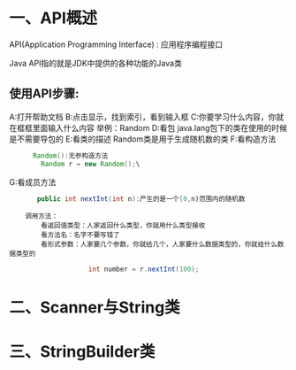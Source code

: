 # 一、API概述
API(Application Programming Interface) : 应用程序编程接口

Java API指的就是JDK中提供的各种功能的Java类

## 使用API步骤:
A:打开帮助文档
B:点击显示，找到索引，看到输入框
C:你要学习什么内容，你就在框框里面输入什么内容
	  举例：Random
D:看包
java.lang包下的类在使用的时候是不需要导包的
E:看类的描述
	Random类是用于生成随机数的类
F:看构造方法
```java
	  Random():无参构造方法
		Random r = new Random();\
```
G:看成员方法
```java
	   public int nextInt(int n):产生的是一个[0,n)范围内的随机数
```
		调用方法：
			看返回值类型：人家返回什么类型，你就用什么类型接收
			看方法名：名字不要写错了
			看形式参数：人家要几个参数，你就给几个，人家要什么数据类型的，你就给什么数据类型的
```java
			        int number = r.nextInt(100);
```
# 二、Scanner与String类







# 三、StringBuilder类
